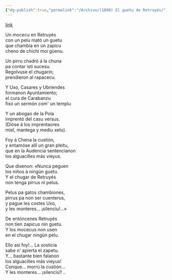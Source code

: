 ```yaml
---
{"dg-publish":true,"permalink":"/Archivo/(1890) El guetu de Retruyés/","tags":["#Siglo_19","Meridional","a1890","Alfredo_García_Dóriga","escrito","Lena","poema"]}
---
```


[link](https://www.xuliocs.com/gueturretrull.htm)

Un mocecu en Retruyés  
con un pelu mató un guetu  
que chambía en un zapicu  
cheno de chichi moi güenu.

Un pirru chadró á la chuna  
pa contar isti sucesu.  
Regolvuse el chugarín;  
prendieron al rapacecu.

Y Uxo, Casares y Ubriendes  
formanon Ayuntamiento;  
el cura de Carabanzu  
fixo un sermón com' un templu

Y un abogao de la Pola  
imprentó del casu versus.  
(Dióse á los imprentaores  
miel, mantega y mediu xetu).

Foy á Chena la custión,  
y entamóse allí un gran pleitu,  
que en la Audencia sentencianon  
los alguacilles más vieyus.

Que dixenon: «Nunca peguen  
los niños á ningún guetu.  
Y el chugar de Retruyés  
non tenga pirrus ni pelus.

Pelus pa gatos chambiones,  
pirrus pa non ser cuenterus,  
y pague les costes Uxo,  
y les monteres... ¡silenciu!...»

De entóncenes Retruyés  
non tien zapicus nin guetu.  
Y los mocecus non usen  
en el chugar ningún pelu.

Ello así foy!... La xosticia  
sabe n' apierta el zapetu.  
Y... bastante bien falanon  
los alguacilles más vieyus!  
Conque... morrú la custión...  
Y les monteres... ¡silenciu!! ..